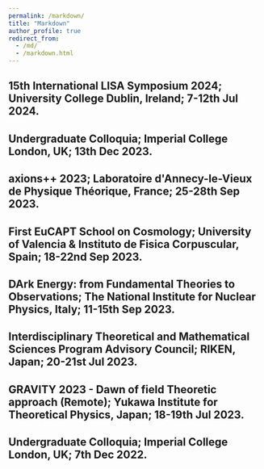 ```yaml
---
permalink: /markdown/
title: "Markdown"
author_profile: true
redirect_from: 
  - /md/
  - /markdown.html
---
```



15th International LISA Symposium 2024; University College Dublin, Ireland; 7-12th Jul 2024.
------

Undergraduate Colloquia; Imperial College London, UK; 13th Dec 2023.
------

axions++ 2023; Laboratoire d'Annecy-le-Vieux de Physique Théorique, France; 25-28th Sep 2023.
------

First EuCAPT School on Cosmology; University of Valencia \& Instituto de Fisica Corpuscular, Spain; 18-22nd Sep 2023.
------

DArk Energy: from Fundamental Theories to Observations; The National Institute for Nuclear Physics, Italy; 11-15th Sep 2023.
------

Interdisciplinary Theoretical and Mathematical Sciences Program Advisory Council; RIKEN, Japan; 20-21st Jul 2023.
------

GRAVITY 2023 - Dawn of field Theoretic approach (Remote); Yukawa Institute for Theoretical Physics, Japan; 18-19th Jul 2023.
------

Undergraduate Colloquia; Imperial College London, UK; 7th Dec 2022.
------
